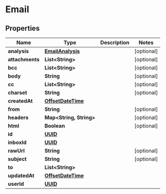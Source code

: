 
# Email

## Properties
Name | Type | Description | Notes
------------ | ------------- | ------------- | -------------
**analysis** | [**EmailAnalysis**](EmailAnalysis.md) |  |  [optional]
**attachments** | **List&lt;String&gt;** |  |  [optional]
**bcc** | **List&lt;String&gt;** |  |  [optional]
**body** | **String** |  |  [optional]
**cc** | **List&lt;String&gt;** |  |  [optional]
**charset** | **String** |  |  [optional]
**createdAt** | [**OffsetDateTime**](OffsetDateTime.md) |  | 
**from** | **String** |  |  [optional]
**headers** | **Map&lt;String, String&gt;** |  |  [optional]
**html** | **Boolean** |  |  [optional]
**id** | [**UUID**](UUID.md) |  | 
**inboxId** | [**UUID**](UUID.md) |  | 
**rawUrl** | **String** |  |  [optional]
**subject** | **String** |  |  [optional]
**to** | **List&lt;String&gt;** |  | 
**updatedAt** | [**OffsetDateTime**](OffsetDateTime.md) |  | 
**userId** | [**UUID**](UUID.md) |  | 



